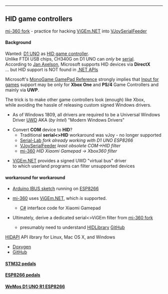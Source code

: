 
---
HID game controllers
---

[mi-360 fork](https://github.com/blekenbleu/mi-360) - practice for hacking [ViGEm.NET](https://github.com/ViGEm/ViGEm.NET) into [VJoySerialFeeder](https://github.com/Cleric-K/vJoySerialFeeder)  

#### Background
Wanted: [D1 UNO](../Arduino/ESPDuino) as [HID game controller](../pedals/ESP8266).  
Unlike FTDI USB chips, CH340G on D1 UNO can *only* be
 [serial](https://github.com/Microsoft/Windows-universal-samples/tree/master/Samples/CustomSerialDeviceAccess).  
According to [Jan Axelson](http://janaxelson.com/hidpage.htm), Microsoft supports HID devices via **DirectX**  
... but HID support is NOT found in [.NET APIs](https://docs.microsoft.com/en-us/dotnet/api/index?view=netframework-4.7.2)  

Microsoft's [MonoGame GamePad Reference](https://docs.microsoft.com/en-us/xamarin/graphics-games/monogame/input)
 strongly implies that [Input for games](https://docs.microsoft.com/en-us/windows/uwp/gaming/input-for-games)
 support may be only for **Xbox One** and **PS/4** Game Controllers and mainly via **UWP**.  

The trick is to make other game controllers look (enough) like Xbox,  
while avoiding the hassle of releasing custom signed Windows drivers.
* As of Windows 1809, all drivers are required to be a Universal Windows Driver
  [UWD](https://docs.microsoft.com/en-us/windows-hardware/drivers/download-the-wdk)
  AKA (*by Intel*) "Modern Windows Drivers"  
- Convert **COM** device to **HID**?
  - Traditional __serial<>HID__ workaround was vJoy - no longer supported  
  - [Serial-Lab](Windows/SerialLab) *fork already working with D1 UNO ESP8266*
  - [VJoySerialFeeder](Arduino/VJoySerialFeeder) *least obsolete COM->HID filter*
  - [mi-360](Arduino/mi360) *HID Xiaomi Gamepad -> Xbox360 filter*  
* [ViGEm.NET](https://github.com/ViGEm/ViGEm.NET) provides a signed UWD "virtual bus" driver  
  to which userland programs can filter unsupported devices 

#### workaround for workaround
* [Arduino IBUS sketch](https://github.com/Cleric-K/vJoySerialFeeder/tree/master/Arduino/Joystick) running on [ESP8266](../pedals/ESP8266)
* [mi-360](https://github.com/blekenbleu/mi-360) uses [ViGEm.NET](https://github.com/ViGEm/ViGEm.NET), which *is* supported.
    * [C#](https://en.wikipedia.org/wiki/C_Sharp_(programming_language)) interface code for Xiaomi Gamepad
* Ultimately, derive a dedicated serial<>ViGEm filter from [mi-360 fork](../Arduino/mi360)  

    * presumably need to understand [HIDLibrary](https://www.nuget.org/packages/HidLibrary/) [GitHub](https://github.com/mikeobrien/HidLibrary)

[HIDAPI](http://www.signal11.us/oss/hidapi/) API ilbrary for Linux, Mac OS X, and Windows
* [Doxygen](http://www.signal11.us/oss/hidapi/hidapi/doxygen/html/group__API.html)
* [GitHub](https://github.com/signal11/hidapi)

#### [STM32 pedals](../pedals/STM32)
#### [ESP8266 pedals](../pedals/ESP8266) 
#### [WeMos D1 UNO R1 ESP8266](../Arduino/ESPDuino)
